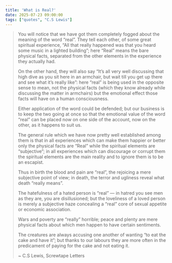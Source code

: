 ```yaml
---
title: 'What is Real?'
date: 2025-07-23 09:00:00
tags: ["quotes", "C.S Lewis"]
---
```


> You will notice that we have got them completely fogged about the meaning of the word “real”.
> They tell each other, of some great spiritual experience,
> “All that really happened was that you heard some music in a lighted building”;
> here “Real” means the bare physical facts, separated from the other elements in the experience they actually had.
>
> On the other hand, they will also say
> “It’s all very well discussing that high dive as you sit here in an armchair, but wait till you get up there and see what it’s really like”:
> here “real” is being used in the opposite sense to mean, not the physical facts (which they know already while discussing the matter in armchairs)
> but the emotional effect those facts will have on a human consciousness.
>
> Either application of the word could be defended;
> but our business is to keep the two going at once
> so that the emotional value of the word “real” can be placed now on one side of the account,
> now on the other, as it happens to suit us.
>
> The general rule which we have now pretty well established among them is that
> in all experiences which can make them happier or better only the physical facts are “Real”
> while the spiritual elements are “subjective”;
> in all experiences which can discourage or corrupt them
> the spiritual elements are the main reality and to ignore them is to be an escapist.
>
> Thus in birth the blood and pain are “real”,
> the rejoicing a mere subjective point of view;
> in death, the terror and ugliness reveal what death “really means”.
>
> The hatefulness of a hated person is “real” —
> in hatred you see men as they are, you are disillusioned;
> but the loveliness of a loved person is merely a subjective haze
> concealing a “real” core of sexual appetite or economic association.
>
> Wars and poverty are “really” horrible;
> peace and plenty are mere physical facts about which men happen to have certain sentiments.
>
> The creatures are always accusing one another of wanting “to eat the cake and have it”;
> but thanks to our labours
> they are more often in the predicament of paying for the cake and not eating it.
>
> ~ C.S Lewis, Screwtape Letters
